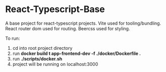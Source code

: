 # React-Typescript-Base
A base project for react-typescript projects. Vite used for tooling/bundling. React router dom used for routing. Beercss used for styling.

To run:
1. cd into root project directory
2. run __docker build t app-frontend-dev -f ./docker/Dockerfile .__
3. run __./scripts/docker.sh__ 
4. project will be running on localhost:3000
